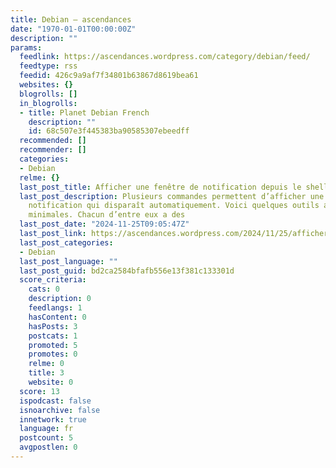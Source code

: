 ```yaml
---
title: Debian – ascendances
date: "1970-01-01T00:00:00Z"
description: ""
params:
  feedlink: https://ascendances.wordpress.com/category/debian/feed/
  feedtype: rss
  feedid: 426c9a9af7f34801b63867d8619bea61
  websites: {}
  blogrolls: []
  in_blogrolls:
  - title: Planet Debian French
    description: ""
    id: 68c507e3f445383ba90585307ebeedff
  recommended: []
  recommender: []
  categories:
  - Debian
  relme: {}
  last_post_title: Afficher une fenêtre de notification depuis le shell
  last_post_description: Plusieurs commandes permettent d’afficher une fenêtre de
    notification qui disparaît automatiquement. Voici quelques outils avec les fonctionnalités
    minimales. Chacun d’entre eux a des
  last_post_date: "2024-11-25T09:05:47Z"
  last_post_link: https://ascendances.wordpress.com/2024/11/25/afficher-une-fenetre-de-notification-depuis-le-shell/
  last_post_categories:
  - Debian
  last_post_language: ""
  last_post_guid: bd2ca2584bfafb556e13f381c133301d
  score_criteria:
    cats: 0
    description: 0
    feedlangs: 1
    hasContent: 0
    hasPosts: 3
    postcats: 1
    promoted: 5
    promotes: 0
    relme: 0
    title: 3
    website: 0
  score: 13
  ispodcast: false
  isnoarchive: false
  innetwork: true
  language: fr
  postcount: 5
  avgpostlen: 0
---
```

